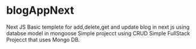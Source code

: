 # blogAppNext
Next JS
Basic templete for add,delete,get and update blog in next js using databse model in mongoose
Simple projecct using CRUD Simple FullStack Projecct that uses Mongo DB.
